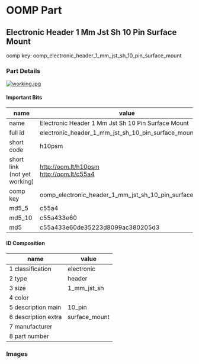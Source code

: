 # OOMP Part  
## Electronic Header 1 Mm Jst Sh 10 Pin Surface Mount  
  
oomp key: oomp_electronic_header_1_mm_jst_sh_10_pin_surface_mount  
  
### Part Details  
  
[![working.jpg](working_600.jpg)](working.jpg)  
  
#### Important Bits  
| name | value | 
| --- | --- | 
| name | Electronic Header 1 Mm Jst Sh 10 Pin Surface Mount | 
| full id | electronic_header_1_mm_jst_sh_10_pin_surface_mount | 
| short code | h10psm | 
| short link<br>(not yet working) | http://oom.lt/h10psm<br>http://oom.lt/c55a4 | 
| oomp key | oomp_electronic_header_1_mm_jst_sh_10_pin_surface_mount | 
| md5_5 | c55a4 | 
| md5_10 | c55a433e60 | 
| md5 | c55a433e60de35223d8099ac380205d3 | 
#### ID Composition  
| name | value | 
| --- | --- | 
| 1 classification | electronic | 
| 2 type | header | 
| 3 size | 1_mm_jst_sh | 
| 4 color |  | 
| 5 description main | 10_pin | 
| 6 description extra | surface_mount | 
| 7 manufacturer |  | 
| 8 part number |  | 
### Images  
